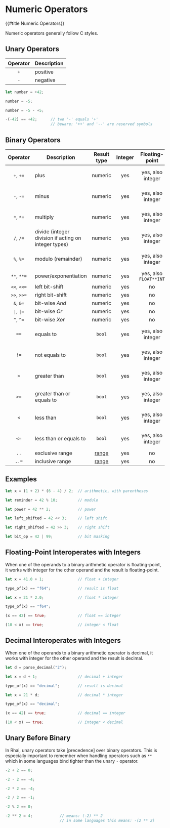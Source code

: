 Numeric Operators
=================

{{#title Numeric Operators}}

Numeric operators generally follow C styles.


Unary Operators
---------------

| Operator | Description |
| :------: | ----------- |
|   `+`    | positive    |
|   `-`    | negative    |

```rust
let number = +42;

number = -5;

number = -5 - +5;

-(-42) == +42;      // two '-' equals '+'
                    // beware: '++' and '--' are reserved symbols
```

Binary Operators
----------------

|             Operator              | Description                                          |    Result type     | Integer |     Floating-point     |      Decimal      |
| :-------------------------------: | ---------------------------------------------------- | :----------------: | :-----: | :--------------------: | :---------------: |
|             `+`, `+=`             | plus                                                 |      numeric       |   yes   |   yes, also integer    | yes, also integer |
|             `-`, `-=`             | minus                                                |      numeric       |   yes   |   yes, also integer    | yes, also integer |
|             `*`, `*=`             | multiply                                             |      numeric       |   yes   |   yes, also integer    | yes, also integer |
|             `/`, `/=`             | divide (integer division if acting on integer types) |      numeric       |   yes   |   yes, also integer    | yes, also integer |
|             `%`, `%=`             | modulo (remainder)                                   |      numeric       |   yes   |   yes, also integer    | yes, also integer |
|            `**`, `**=`            | power/exponentiation                                 |      numeric       |   yes   | yes, also `FLOAT**INT` |        no         |
|            `<<`, `<<=`            | left bit-shift                                       |      numeric       |   yes   |           no           |        no         |
|            `>>`, `>>=`            | right bit-shift                                      |      numeric       |   yes   |           no           |        no         |
|             `&`, `&=`             | bit-wise _And_                                       |      numeric       |   yes   |           no           |        no         |
| <code>\|</code>, <code>\|=</code> | bit-wise _Or_                                        |      numeric       |   yes   |           no           |        no         |
|             `^`, `^=`             | bit-wise _Xor_                                       |      numeric       |   yes   |           no           |        no         |
|               `==`                | equals to                                            |       `bool`       |   yes   |   yes, also integer    | yes, also integer |
|               `!=`                | not equals to                                        |       `bool`       |   yes   |   yes, also integer    | yes, also integer |
|                `>`                | greater than                                         |       `bool`       |   yes   |   yes, also integer    | yes, also integer |
|               `>=`                | greater than or equals to                            |       `bool`       |   yes   |   yes, also integer    | yes, also integer |
|                `<`                | less than                                            |       `bool`       |   yes   |   yes, also integer    | yes, also integer |
|               `<=`                | less than or equals to                               |       `bool`       |   yes   |   yes, also integer    | yes, also integer |
|               `..`                | exclusive range                                      | [range](ranges.md) |   yes   |           no           |        no         |
|               `..=`               | inclusive range                                      | [range](ranges.md) |   yes   |           no           |        no         |


Examples
--------

```rust
let x = (1 + 2) * (6 - 4) / 2;  // arithmetic, with parentheses

let reminder = 42 % 10;         // modulo

let power = 42 ** 2;            // power

let left_shifted = 42 << 3;     // left shift

let right_shifted = 42 >> 3;    // right shift

let bit_op = 42 | 99;           // bit masking
```


Floating-Point Interoperates with Integers
------------------------------------------

When one of the operands to a binary arithmetic operator is floating-point, it works with integer
for the other operand and the result is floating-point.

```rust
let x = 41.0 + 1;               // float + integer

type_of(x) == "f64";            // result is float

let x = 21 * 2.0;               // float * integer

type_of(x) == "f64";

(x == 42) == true;              // float == integer

(10 < x) == true;               // integer < float
```


Decimal Interoperates with Integers
-----------------------------------

When one of the operands to a binary arithmetic operator is decimal,
it works with integer for the other operand and the result is decimal.

```rust
let d = parse_decimal("2");

let x = d + 1;                  // decimal + integer

type_of(x) == "decimal";        // result is decimal

let x = 21 * d;                 // decimal * integer

type_of(x) == "decimal";

(x == 42) == true;              // decimal == integer

(10 < x) == true;               // integer < decimal
```


Unary Before Binary
-------------------

In Rhai, unary operators take [precedence] over binary operators.  This is especially important to
remember when handling operators such as `**` which in some languages bind tighter than the unary
`-` operator.

```rust
-2 + 2 == 0;

-2 - 2 == -4;

-2 * 2 == -4;

-2 / 2 == -1;

-2 % 2 == 0;

-2 ** 2 = 4;            // means: (-2) ** 2
                        // in some languages this means: -(2 ** 2)
```
